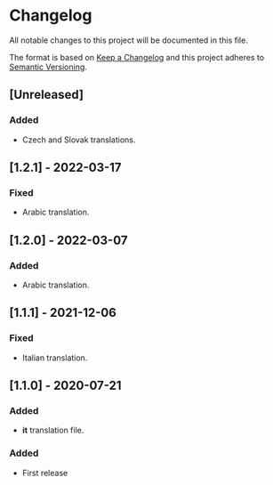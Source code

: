 # Changelog

All notable changes to this project will be documented in this file.

The format is based on [Keep a Changelog](http://keepachangelog.com/en/1.0.0/)
and this project adheres to [Semantic Versioning](http://semver.org/spec/v2.0.0.html).

## [Unreleased]

### Added

- Czech and Slovak translations.

## [1.2.1] - 2022-03-17

### Fixed

- Arabic translation.

## [1.2.0] - 2022-03-07

### Added

- Arabic translation.

## [1.1.1] - 2021-12-06

### Fixed

- Italian translation.

## [1.1.0] - 2020-07-21

### Added

- **it** translation file.

### Added

- First release
